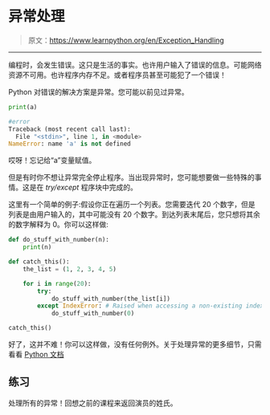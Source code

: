 # 异常处理

> 原文：<https://www.learnpython.org/en/Exception_Handling>

* * *

编程时，会发生错误。这只是生活的事实。也许用户输入了错误的信息。可能网络资源不可用。也许程序内存不足。或者程序员甚至可能犯了一个错误！

Python 对错误的解决方案是异常。您可能以前见过异常。

```py
print(a)

#error
Traceback (most recent call last):
  File "<stdin>", line 1, in <module>
NameError: name 'a' is not defined 
```

哎呀！忘记给“a”变量赋值。

但是有时你不想让异常完全停止程序。当出现异常时，您可能想要做一些特殊的事情。这是在 *try/except* 程序块中完成的。

这里有一个简单的例子:假设你正在遍历一个列表。您需要迭代 20 个数字，但是列表是由用户输入的，其中可能没有 20 个数字。到达列表末尾后，您只想将其余的数字解释为 0。你可以这样做:

```py
def do_stuff_with_number(n):
    print(n)

def catch_this():
    the_list = (1, 2, 3, 4, 5)

    for i in range(20):
        try:
            do_stuff_with_number(the_list[i])
        except IndexError: # Raised when accessing a non-existing index of a list
            do_stuff_with_number(0)

catch_this() 
```

好了，这并不难！你可以这样做，没有任何例外。关于处理异常的更多细节，只需看看 [Python 文档](http://docs.python.org/tutorial/errors.html#handling-exceptions)

## 练习

处理所有的异常！回想之前的课程来返回演员的姓氏。